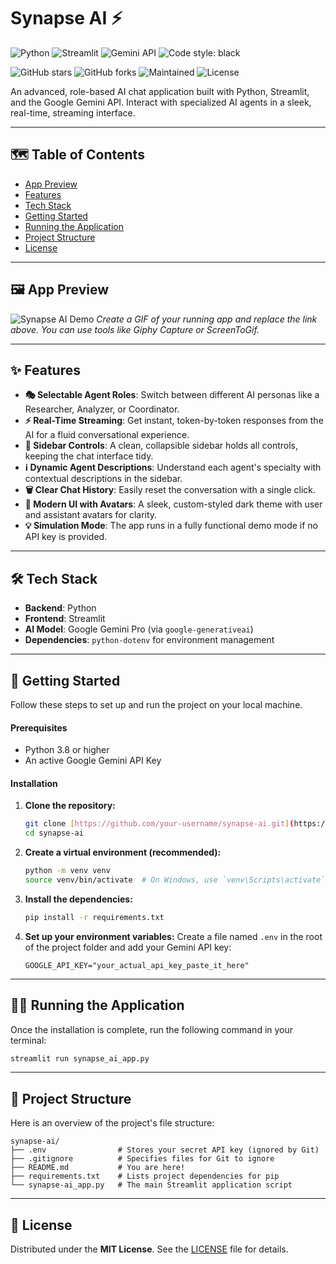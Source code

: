 # Synapse AI ⚡

![Python](https://img.shields.io/badge/Python-3.8%2B-blue?style=for-the-badge&logo=python)
![Streamlit](https://img.shields.io/badge/Streamlit-1.30%2B-red?style=for-the-badge&logo=streamlit)
![Gemini API](https://img.shields.io/badge/Gemini%20API-4285F4?style=for-the-badge&logo=google&logoColor=white)
![Code style: black](https://img.shields.io/badge/code%20style-black-000000.svg?style=for-the-badge)

![GitHub stars](https://img.shields.io/github/stars/your-username/synapse-ai?style=for-the-badge&logo=github)
![GitHub forks](https://img.shields.io/github/forks/your-username/synapse-ai?style=for-the-badge&logo=github)
![Maintained](https://img.shields.io/badge/Maintained-Yes-green.svg?style=for-the-badge)
![License](https://img.shields.io/badge/License-MIT-yellow?style=for-the-badge)

An advanced, role-based AI chat application built with Python, Streamlit, and the Google Gemini API. Interact with specialized AI agents in a sleek, real-time, streaming interface.

---

## 🗺️ Table of Contents
- [App Preview](#-app-preview)
- [Features](#-features)
- [Tech Stack](#-tech-stack)
- [Getting Started](#-getting-started)
- [Running the Application](#-running-the-application)
- [Project Structure](#-project-structure)
- [License](#-license)

---

## 🖼️ App Preview

![Synapse AI Demo](link_to_your_gif_or_screenshot.gif)
*Create a GIF of your running app and replace the link above. You can use tools like Giphy Capture or ScreenToGif.*

---

## ✨ Features
* **🎭 Selectable Agent Roles**: Switch between different AI personas like a Researcher, Analyzer, or Coordinator.
* **⚡ Real-Time Streaming**: Get instant, token-by-token responses from the AI for a fluid conversational experience.
* **📂 Sidebar Controls**: A clean, collapsible sidebar holds all controls, keeping the chat interface tidy.
* **ℹ️ Dynamic Agent Descriptions**: Understand each agent's specialty with contextual descriptions in the sidebar.
* **🗑️ Clear Chat History**: Easily reset the conversation with a single click.
* **🎨 Modern UI with Avatars**: A sleek, custom-styled dark theme with user and assistant avatars for clarity.
* **💡 Simulation Mode**: The app runs in a fully functional demo mode if no API key is provided.

---

## 🛠️ Tech Stack
* **Backend**: Python
* **Frontend**: Streamlit
* **AI Model**: Google Gemini Pro (via `google-generativeai`)
* **Dependencies**: `python-dotenv` for environment management

---

## 🚀 Getting Started

Follow these steps to set up and run the project on your local machine.

#### Prerequisites
* Python 3.8 or higher
* An active Google Gemini API Key

#### Installation
1.  **Clone the repository:**
    ```bash
    git clone [https://github.com/your-username/synapse-ai.git](https://github.com/your-username/synapse-ai.git)
    cd synapse-ai
    ```
2.  **Create a virtual environment (recommended):**
    ```bash
    python -m venv venv
    source venv/bin/activate  # On Windows, use `venv\Scripts\activate`
    ```
3.  **Install the dependencies:**
    ```bash
    pip install -r requirements.txt
    ```
4.  **Set up your environment variables:**
    Create a file named `.env` in the root of the project folder and add your Gemini API key:
    ```env
    GOOGLE_API_KEY="your_actual_api_key_paste_it_here"
    ```

---

## 🏃‍♂️ Running the Application

Once the installation is complete, run the following command in your terminal:
```bash
streamlit run synapse_ai_app.py
```

---

## 📂 Project Structure

Here is an overview of the project's file structure:
```
synapse-ai/
├── .env                # Stores your secret API key (ignored by Git)
├── .gitignore          # Specifies files for Git to ignore
├── README.md           # You are here!
├── requirements.txt    # Lists project dependencies for pip
└── synapse-ai_app.py   # The main Streamlit application script
```

---

## 📄 License

Distributed under the **MIT License**. See the [LICENSE](./LICENSE) file for details.
